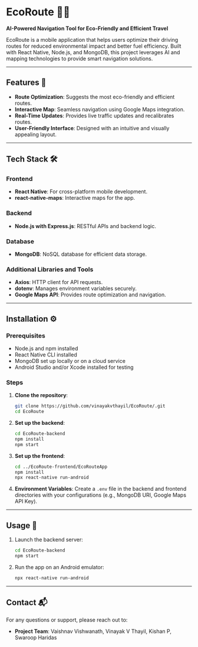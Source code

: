 # EcoRoute 🚗🌿  
**AI-Powered Navigation Tool for Eco-Friendly and Efficient Travel**

EcoRoute is a mobile application that helps users optimize their driving routes for reduced environmental impact and better fuel efficiency. Built with React Native, Node.js, and MongoDB, this project leverages AI and mapping technologies to provide smart navigation solutions.

---

## Features 🌟
- **Route Optimization**: Suggests the most eco-friendly and efficient routes.
- **Interactive Map**: Seamless navigation using Google Maps integration.
- **Real-Time Updates**: Provides live traffic updates and recalibrates routes.
- **User-Friendly Interface**: Designed with an intuitive and visually appealing layout.

---

## Tech Stack 🛠️
### **Frontend**
- **React Native**: For cross-platform mobile development.
- **react-native-maps**: Interactive maps for the app.
  
### **Backend**
- **Node.js with Express.js**: RESTful APIs and backend logic.
  
### **Database**
- **MongoDB**: NoSQL database for efficient data storage.

### **Additional Libraries and Tools**
- **Axios**: HTTP client for API requests.
- **dotenv**: Manages environment variables securely.
- **Google Maps API**: Provides route optimization and navigation.

---

## Installation ⚙️
### Prerequisites
- Node.js and npm installed
- React Native CLI installed
- MongoDB set up locally or on a cloud service
- Android Studio and/or Xcode installed for testing

### Steps
1. **Clone the repository**:
   ```bash
   git clone https://github.com/vinayakvthayil/EcoRoute/.git
   cd EcoRoute
   ```

2. **Set up the backend**:
   ```bash
   cd EcoRoute-backend
   npm install
   npm start
   ```

3. **Set up the frontend**:
   ```bash
   cd ../EcoRoute-frontend/EcoRouteApp
   npm install
   npx react-native run-android  
   ```

4. **Environment Variables**:
   Create a `.env` file in the backend and frontend directories with your configurations (e.g., MongoDB URI, Google Maps API Key).

---

## Usage 🚀
1. Launch the backend server:
   ```bash
   cd EcoRoute-backend
   npm start
   ```
2. Run the app on an Android emulator:
   ```bash
   npx react-native run-android
   ```
---
## Contact 📬
For any questions or support, please reach out to:
- **Project Team**: Vaishnav Vishwanath, Vinayak V Thayil, Kishan P, Swaroop Haridas
